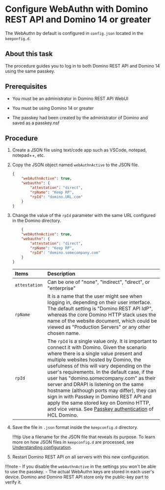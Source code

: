 # Configure WebAuthn with Domino REST API and Domino 14 or greater

The WebAuthn by default is configured in `config.json` located in the `keeponfig.d`. 

## About this task

The procedure guides you to log in to both Domino REST API and Domino 14 using the same passkey.

## Prerequisites

- You must be an administrator in Domino REST API WebUI

- You must be using Domino 14 or greater

- The passkey had been created by the administrator of Domino and saved as a passkey.nsf

## Procedure
    
1. Create a JSON file using text/code app such as VSCode, notepad, notepad++, etc.
2. Copy the JSON object named `webAuthnActive` to the JSON file.

    ```json
    {
        "webAuthnActive": true,
        "webauthn": {
            "attestation": "direct",
            "rpName": "Keep RP",
            "rpId": "domino.URL.com"
        }
    }
    ```
3. Change the value of the `rpId` parameter with the same URL configured in the Domino directory. 

    ```json
        {
        "webAuthnActive": true,
        "webauthn": {
            "attestation": "direct",
            "rpName": "Keep RP",
            "rpId": "domino.somecompany.com"
        }
    }
    ```
 
    | Items           | Description                          |
    | :-------------- | :-----------------------------------|
    | `attestation`   |Can be one of "none", "indirect", "direct", or "enterprise"  |
    | `rpName`| It is a name that the user might see when logging in, depending on their user interface. The default setting is "Domino REST API IdP", whereas the core Domino HTTP stack uses the name of the website document, which could be viewed as "Production Servers" or any other chosen name.  |
    | `rpId`| The `rpId` is a single value only. It is important to connect it with Domino. Given the scenario where there is a single value present and multiple websites hosted by Domino, the usefulness of this will vary depending on the user's requirements. In the default case, if the user has "domino.somecompany.com" as their server and DRAPI is listening on the same hostname (although ports may differ), they can sign in with Passkey in Domino REST API and apply the same stored key on Domino HTTP, and vice versa. See [Passkey authentication](https://help.hcltechsw.com/domino/14.0.0/admin/conf_dominopasskeyauth.html) of HCL Domino. |

4. Save the file in `.json` format inside the `keepconfig.d` directory.

    !!!tip
        Use a filename for the JSON file that reveals its purpose. To learn more on how JSON files in `keepconfig.d` are processed, see [Understanding configuration](../production/configparam.md#understanding-configuration).

5. Restart Domino REST API on all servers with this new configuration.

!!!note
    - If you disable the `webAuthnActive` in the settings you won't be able to use the passkey.
    - The actual WebAuthn keys are stored in each user's device. Domino and Domino REST API store only the public-key part to verify it. 